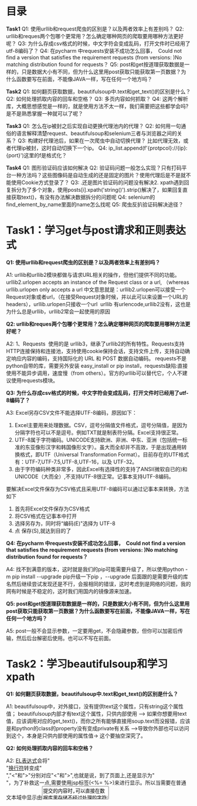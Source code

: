 # 目录
**Task1**
Q1: 使用urllib和request爬虫的区别是？以及两者效率上有差别吗？
Q2: urllib和reques两个包哪个更常用？怎么确定哪种网页的爬取要用哪种方法更好呢？
Q3: 为什么存成csv格式的时候，中文字符会变成乱码，打开文件时已经用了utf-8编码了？
Q4: 在pycharm 中requests安装不成功怎么回事，  Could not find a version that satisfies the requirement requests (from versions: )No matching distribution found for requests？
Q5: post和get按道理获取数据是一样的，只是数据大小有不同，但为什么这里用post获取只能获取第一页数据？为什么函数要写在前面，不能像JAVA一样，写在任何一个地方吗？

**Task2**
Q1: 如何翻页获取数据，beautifulsoup中.text和get_text()的区别是什么？
Q2: 如何处理抓取内容的回车和空格？
Q3: 多页内容如何抓取？
Q4: 这两个解析库，大概思想感觉是一样的，就是使用方法不太一样，我们需要把这些都学会吗?是不是熟悉掌握一种就可以了呢？

**Task3**
Q1: 怎么在ip被封之后实现自动更换代理池内的代理？
Q2: 如何用一句通俗的语言解释清楚request、beautifulsoup和selenium三者与浏览器之间的关系？
Q3: 构建好代理池后，如果在一次爬虫中自动切换代理？ 比如代理无效，或者代理ip被封，这时自动切换下一个ip。
Q4: ip_list.append(f'{protpcol}://{ip}:{port}')这里的f是格式化？

**Task4**
Q1: 图形验证码应该如何解决
Q2: 验证码问题一般怎么实现？只有打码平台一种方法吗？这些图像码是自动生成的还是固定的图片？使用代理后是不是就不能使用Cookie方式登录了？
Q3: .还是图片验证码的问题没有解决2. xpath遇到回复拆分为了多个对象，使用posts[i].xpath('string()').strip()解决了，如果回复直接获取text()，有没有办法解决数据拆分的问题呢
Q4: selenium的find_element_by_name里面的name怎么找呢
Q5: 爬虫反扒验证码解决途径？

# Task1：学习get与post请求和正则表达式
**Q1: 使用urllib和request爬虫的区别是？以及两者效率上有差别吗？**

A1: urllib和urllib2模块都做与请求URL相关的操作，但他们提供不同的功能。 
urllib2.urlopen accepts an instance of the Request class or a url, （whereas urllib.urlopen only accepts a url 中文意思就是：urllib2.urlopen可以接受一个Request对象或者url，（在接受Request对象时候，并以此可以来设置一个URL的headers），urllib.urlopen只接收一个url 
urllib 有urlencode,urllib2没有，这也是为什么总是urllib，urllib2常会一起使用的原因

**Q2: urllib和reques两个包哪个更常用？怎么确定哪种网页的爬取要用哪种方法更好呢？**

A2: 1、Requests  使用的是 urllib3，继承了urllib2的所有特性。Requests支持HTTP连接保持和连接池，支持使用cookie保持会话，支持文件上传，支持自动确定响应内容的编码，支持国际化的 URL 和 POST 数据自动编码。 requests不是python自带的库，需要另外安装 easy_install or pip install，requests缺陷:直接使用不能异步调用，速度慢（from others）。官方的urllib可以替代它，个人不建议使用requests模块。

**Q3: 为什么存成csv格式的时候，中文字符会变成乱码，打开文件时已经用了utf-8编码了？**

A3: Excel另存CSV文件不能选择UTF-8编码，原因如下：
1. Excel主要用来处理数据。CSV，逗号分隔值文件格式，逗号分隔值，是因为分隔字符也可以不是逗号。例如TXT就是制表符分隔。Excel支持很正常。
2. UTF-8属于字符编码。UNICODE支持欧洲、非洲、中东、亚洲（包括统一标准的东亚像形汉字和韩国像形文字）。虽大而全却并不高效，于是出现通用转换格式，即UTF（Universal Transformation Format）。目前存在的UTF格式有：UTF-7,UTF-7.5,UTF-8,UTF-16，以及 UTF-32。
3. 由于字符编码种类非常多，因此Excel有选择性的支持了ANSI(微软自已的)和UNICODE（大而全）,不支持UTF-8很正常。记事本支持UTF-8编码。

要解决Excel文件保存为CSV格式且采用UTF-8编码可以通过记事本来转换，方法如下

1. 首先将Excel文件保存为CSV格式
2. 将CSV格式在记事本中打开
3. 选择另存为，同时将“编码(E)"选择为 UTF-8
4. 点 保存(S),就达到目的了

**Q4: 在pycharm 中requests安装不成功怎么回事，  Could not find a version that satisfies the requirement requests (from versions: )No matching distribution found for requests？**

A4: 找不到满意的版本，这时就是我们的pip可能需要升级了，所以使用python -m pip install --upgrade pip升级一下pip ，--upgrade 后面跟的是需要升级的库名然后继续尝试发现还是不行，会报相同的错误，这时考虑到是网络的问题，我的网有时候是不稳定的，这时我们用国内的镜像源来加速。

**Q5: post和get按道理获取数据是一样的，只是数据大小有不同，但为什么这里用post获取只能获取第一页数据？为什么函数要写在前面，不能像JAVA一样，写在任何一个地方吗？**

A5: post一般不会显示参数，一定要用get，不会隐藏参数，但你可以加密后传输，然后后台解密后使用。也可以不写在前面。

# Task2：学习beautifulsoup和学习xpath
**Q1: 如何翻页获取数据，beautifulsoup中.text和get_text()的区别是什么？**

A1: beautifulsoup中，对外接口，没有提供text这个属性，只有string这个属性值；
beautifulsoup内部才有text这个属性，只供内部使用 –> 如果你想要用text值，应该调用对应的get_text()，而你之所有能够直接用soup.text而没报错，应该是和python的class的property没有变成private有关系 –>导致你外部也可以访问到这个，本身是只供内部使用的属性值-> 这个要抽空深究了。

**Q2: 如何处理抓取内容的回车和空格？**

A2: [EL表达式](https://www.baidu.com/s?wd=EL%E8%A1%A8%E8%BE%BE%E5%BC%8F&tn=SE_PcZhidaonwhc_ngpagmjz&rsv_dl=gh_pc_zhidao)会将"</br>"[换行符](https://www.baidu.com/s?wd=%E6%8D%A2%E8%A1%8C%E7%AC%A6&tn=SE_PcZhidaonwhc_ngpagmjz&rsv_dl=gh_pc_zhidao)转变成"</br>","<"和">"分别对应"<"和">",也就是说，到了页面上,还是显示为"</br>"，为了补救这一点,需要使用jsp标签(<%= %>)来进行显示。所以当需要在普通文本域中显示由<textarea>提交的内容时,可以直接在数据库里存储不经过处理的字符串,而只在显示前将"\r\n"替换为"</br>",然后在页面上使用<%= %>来显示这些内容. 

**Q3: ****多页内容如何抓取？**

A3: 用for循环，实现所有地址的遍历，也可以增加一个列表，将所有地址直接插入列表中，抓取时直接调用。

**Q4: ****这两个解析库，大概思想感觉是一样的，就是使用方法不太一样，我们需要把这些都学会吗?是不是熟悉掌握一种就可以了呢？**

A4: Xpath 必然 是要比 BeautifulSoup 在时间和空间上都要性能更好一些。其中理由有很多，其中一个很明显的是 BeautifulSoup 在构建一个对象的时候需要传入一个参数以指定解析器，而在它支持的众多的解析器中，lxml 是性能最佳的，那么 BeautifulSoup 对象的各种方法可以理解为是对 lxml 的封装，换句话说，BeautifulSoup 本质上并没有创造出自己的解析方式，而是建立在各种解析器的基础上。考虑到其他一些内部耗时因素，BeautifulSoup 注定会比 lxml 甚至是任何一个构建对象时使用的解析器要慢，要更耗费空间。只有付出这样子的代价才能够换来它的简洁、优美与用户友好性。 

# Task3：安装selenium并学习和学习IP相关知识

**Q1: 怎么在ip被封之后实现自动更换代理池内的代理？**

A1: 用random.choice 随机选取ip

**Q2: 如何用一句通俗的语言解释清楚request、beautifulsoup和selenium三者与浏览器之间的关系？**

A2: BeautifulSoup：处理速度快，同时可以**连续**查找，主要**用于静态网页** 

经过BeautifulSoup处理以后，编码方式都变成了Unicode,需要将其变成所需的编码方式：可以利用encode(‘需要的编码’)，还可以利用 BeautifulSoup(网页/html, lxml/xml”).prettify(‘需要的编码’) 可以利用soup.original_encoding检测原来的编码。
Selenium：主要用于**动态网页**，查找速度慢，解析时要注意 .find_**elements**_by_xpath和.find_**element**_by_xpath有区别，同时利用浏览器时要配置。 .PhantomJS： 
drive=webdriver.PhantomJS(‘D:\Anaconda2\phantomjswindow**s\bin**phantomjs.exe’) 

**Q3: 构建好代理池后，如果在一次爬虫中自动切换代理？ 比如代理无效，或者代理ip被封，这时自动切换下一个ip。**

A3: 首先你要有一个ip代理池（如果比较豪可以自己买真实ip自行搭建，好处独享有技术门槛,或者找第三方ip代理商对接,好吃廉价,但ip不独享）， 真实ip需要自己写程序来代理转发，第三方ip代理商则会提供相关转发API,直接调用就可以，这东西没什么技术难度 

**Q4: ip_list.append(f'{protpcol}://{ip}:{port}')这里的f是格式化？**

A4:
1. 从代理*ip*网站爬取*IP*地址及端口号并储存
2. 验证*ip*是否能用
3. 格式化*ip*地址
4. 在*requests*中使用代理*ip*爬取网站

# Task4：实战大项目

**Q1: 图形验证码应该如何解决**

A1: 验证码问题，可以先截取出验证码在网页中的位置，然后保存为图片，使用ocr的包进行识别（没有做，只做到保存验证码的图片，当然要首先知道验证码位置）

**Q2: 验证码问题一般怎么实现？只有打码平台一种方法吗？这些图像码是自动生成的还是固定的图片？使用代理后是不是就不能使用Cookie方式登录了？**

A2: 解决方法有2中：
    一种是在请求的时候带上/webserver/前缀，比如把上文的 ../user/getCode.do改为  ../webserver/user/getCode.do；
    第二种是修改代理的实现，把82服务器上返回的http头上的set-cookie内的Path改为  Path=/，代码如下。
    在vue的webpack脚手架中的build/dev-server.js内的 * Object.keys(proxyTable).forEach(function (context) * 的实现改为如下形式
![图片](https://uploader.shimo.im/f/uG3dS1q0GPsiNRua.png!thumbnail)

**Q3: 还是图片验证码的问题没有解决2. xpath遇到回复拆分为了多个对象，使用posts[i].xpath('string()').strip()解决了，如果回复直接获取text()，有没有办法解决数据拆分的问题呢**

【换行符】 用字符的ascii码的值来判断，代表换行的 **回车**，**换行** 的ascii值分别为13,10
 用string的trim方法消除首尾多余空格,/\s+/匹配有效数据数据之间的空格做相应的处理

**Q4: selenium的find_element_by_name里面的name怎么找呢**
A4: ![图片](https://uploader.shimo.im/f/fyWMoodYNx4zZ7On.png!thumbnail)

**Q5: 爬虫反扒验证码解决途径？**

A5: 我能想到是1，使用打码平台；2，利用bat的云服务识别；3，自己破解js代码或者利用selenium模拟操作。
